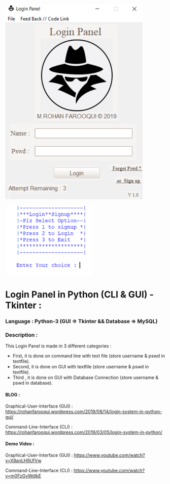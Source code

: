 ![](https://github.com/LOL-32/Login-Panel-py/blob/master/login_panel_gui.png)

![](https://github.com/LOL-32/Login-Panel-py/blob/master/login_panel_cli.png)

# **Login Panel in Python (CLI & GUI) - Tkinter** :

### **Language** : Python-3 (GUI => Tkinter && Database => MySQL)

### **Description** :

This Login Panel is made in 3 different categories :
 * First,  it is done on command line with text file  (store username & pswd in textfile).
 * Second, it is done on GUI with textfile (store username & pswd in textfile).
 * Third , it is done on GUI with Database Connection (store username & pswd in database).
 
 #### BLOG :

 Graphical-User-Interface (GUI) : https://rohanfarooqui.wordpress.com/2019/08/14/login-system-in-python-gui/
 
 Command-Line-Interface   (CLI) : https://rohanfarooqui.wordpress.com/2019/03/05/login-system-in-python/
 
 #### Demo Video :
 
 Graphical-User-Interface (GUI) : https://www.youtube.com/watch?v=X8anLH9UfVw
 
 Command-Line-Interface   (CLI) : https://www.youtube.com/watch?v=m0FzGyWdlkE




